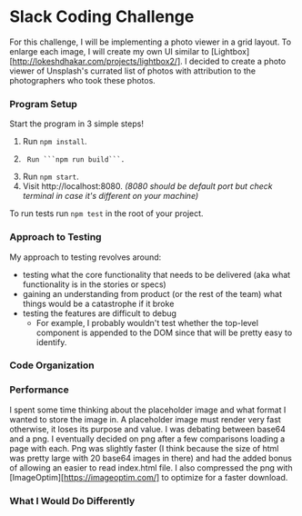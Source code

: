 # Slack Coding Challenge

For this challenge, I will be implementing a photo viewer in a grid layout. To enlarge each image, I will create my own UI similar to [Lightbox][http://lokeshdhakar.com/projects/lightbox2/]. I decided to create a photo viewer of Unsplash's currated list of photos with attribution to the photographers who took these photos.

### Program Setup
Start the program in 3 simple steps!
1.    Run ```npm install```.
2.		Run ```npm run build```.
3.    Run ```npm start```.
4.    Visit http://localhost:8080.
    *(8080 should be default port but check terminal in case it's different on your machine)*

To run tests run ```npm test``` in the root of your project.

### Approach to Testing
My approach to testing revolves around:
* testing what the core functionality that needs to be delivered (aka what functionality is in the stories or specs)
* gaining an understanding from product (or the rest of the team) what things would be a catastrophe if it broke
* testing the features are difficult to debug
    * For example, I probably wouldn't test whether the top-level component is appended to the DOM since that will be pretty easy to identify.

### Code Organization

### Performance
I spent some time thinking about the placeholder image and what format I wanted to store the image in. A placeholder image must render very fast otherwise, it loses its purpose and value. I was debating between base64 and a png. I eventually decided on png after a few comparisons loading a page with each. Png was slightly faster (I think because the size of html was pretty large with 20 base64 images in there) and had the added bonus of allowing an easier to read index.html file. I also compressed the png with [ImageOptim][https://imageoptim.com/] to optimize for a faster download.

### What I Would Do Differently
